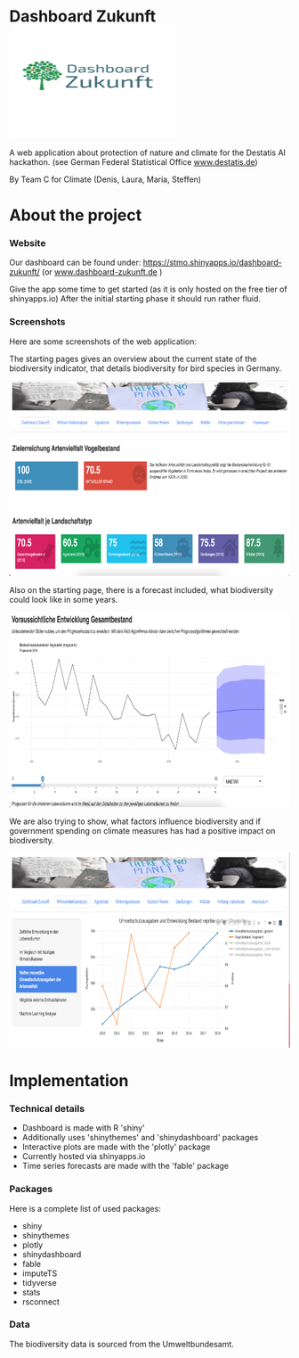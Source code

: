 # Dashboard Zukunft <img src="documentation/images/logo.png" align="center" width="300" height="200" alt="Dashboard Zukunft Logo" />

A web application about protection of nature and climate for the Destatis AI hackathon.
(see German Federal Statistical Office www.destatis.de)

By Team C for Climate (Denis, Laura, Maria, Steffen)


# About the project

### Website

Our dashboard can be found under: https://stmo.shinyapps.io/dashboard-zukunft/
(or www.dashboard-zukunft.de )

Give the app some time to get started (as it is only hosted on the free tier of shinyapps.io)
After the initial starting phase it should run rather fluid.


### Screenshots
Here are some screenshots of the web application:


The starting pages gives an overview about the current state of the biodiversity indicator, that details
biodiversity for bird species in Germany.
<p align="center">
  <img src="documentation/images/screen1.png" width="600" height="350" alt="" />
 </p>
 
 Also on the starting page, there is a forecast included, what biodiversity could look like in some years.
 <p align="center">
  <img src="documentation/images/screen2.png" width="600" height="350" alt="" />
 </p>
 
We are also trying to show, what factors influence biodiversity and if government spending on climate measures has had a positive impact on biodiversity.
 <p align="center">
  <img src="documentation/images/screen3.png" width="600" height="350" alt="" />
 </p>


# Implementation

### Technical details

- Dashboard is made with R 'shiny'
- Additionally uses 'shinythemes' and 'shinydashboard' packages
- Interactive plots are made with the 'plotly' package
- Currently hosted via shinyapps.io
- Time series forecasts are made with the 'fable' package


### Packages
Here is a complete list of used packages:

- shiny
- shinythemes
- plotly
- shinydashboard
- fable
- imputeTS
- tidyverse
- stats
- rsconnect

### Data
The biodiversity data is sourced from the Umweltbundesamt.

